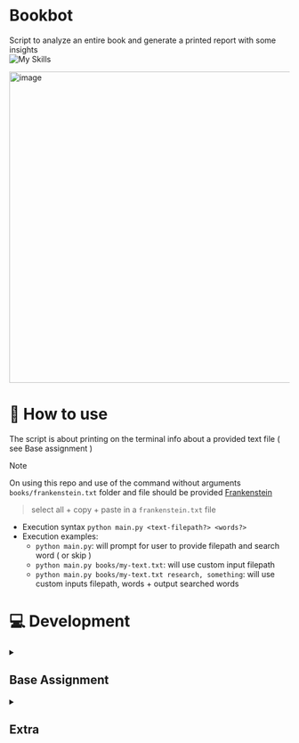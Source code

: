 # Bookbot
Script to analyze an entire book and generate a printed report
with some insights  
![My Skills](https://skillicons.dev/icons?i=python)

<img width="559" alt="image" src="https://github.com/user-attachments/assets/e0316e61-5420-4474-a74a-94b1be516cf8" alt="Printed report output">

# 📜 How to use
The script is about printing on the terminal info about a provided text file ( see Base assignment )
> [!Note]
> On using this repo and use of the command without arguments  
> `books/frankenstein.txt` folder and file should be provided
> [Frankenstein](https://www.gutenberg.org/files/84/84-h/84-h.htm)
> > select all + copy + paste in a `frankenstein.txt` file

- Execution syntax `python main.py <text-filepath?> <words?>`
- Execution examples:
  -  `python main.py`: will prompt for user to provide filepath and search word ( or skip )
  -  `python main.py books/my-text.txt`: will use custom input filepath
  -  `python main.py books/my-text.txt research, something`: will use custom inputs filepath, words + output searched words

# 💻 Development
  <details>
    <summary>&nbsp;&nbsp;&nbsp; <h2>Base Assignment</h2> </summary>
    Static file reading of text files (.txt) within folders books
    <ul>
      <li>number of words in the file</li>
      <li>letter occurrence</li>
    </ul>
  </details>

  <details>
    <summary>&nbsp;&nbsp;&nbsp; <h2>Extra</h2> </summary>
    Improving the DX - if nothing specified - the default
    would behave as the base assignment. 
    <ul>
      <li>accepting words retrieval to search occurence in document</li>
      <ul>
        <li>handling commands arguments ( filepath?, words? )</li>
        <li>handling prompt entries ( filepath?, words? )</li>
      </ul>
    </ul>
  </details>




